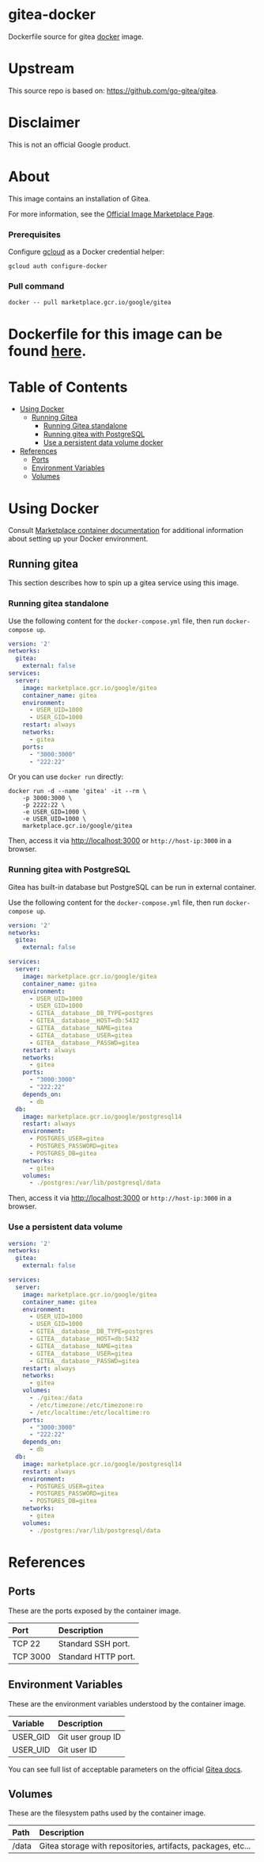 gitea-docker
============

Dockerfile source for gitea [docker](https://docker.io) image.

# Upstream
This source repo is based on: https://github.com/go-gitea/gitea.

# Disclaimer

This is not an official Google product.

# <a name="about"></a>About

This image contains an installation of Gitea.

For more information, see the
[Official Image Marketplace Page](https://console.cloud.google.com/marketplace/product/google/gitea).

### Prerequisites

Configure [gcloud](https://cloud.google.com/sdk/gcloud/) as a Docker credential helper:

```shell
gcloud auth configure-docker
```
### Pull command

```shell
docker -- pull marketplace.gcr.io/google/gitea
```
Dockerfile for this image can be found [here](https://github.com/GoogleCloudPlatform/click-to-deploy/tree/master/docker/gitea/1/debian11/1.16).
=======

# <a name="table-of-contents"></a>Table of Contents
* [Using Docker](#using-docker)
  * [Running Gitea](#running-gitea-docker)
    * [Running Gitea standalone](#running-gitea-standalone)
    * [Running gitea with PostgreSQL](#running-gitea-with-PostgreSQL)
    * [Use a persistent data volume docker](#Use-a-persistent-data-volume)
* [References](#references)
  * [Ports](#references-ports)
  * [Environment Variables](#references-environment-variables)
  * [Volumes](#references-volumes)

# <a name="using-docker"></a>Using Docker

Consult [Marketplace container documentation](https://cloud.google.com/marketplace/docs/container-images)
for additional information about setting up your Docker environment.

## <a name="running-gitea-docker"></a>Running gitea

This section describes how to spin up a gitea service using this image.

### <a name="Runnung-gitea-standalone"></a>Running gitea standalone 

Use the following content for the `docker-compose.yml` file, then run `docker-compose up`.

```yaml
version: '2'
networks:
  gitea:
    external: false
services:
  server:
    image: marketplace.gcr.io/google/gitea
    container_name: gitea
    environment:
      - USER_UID=1000
      - USER_GID=1000
    restart: always
    networks:
      - gitea
    ports:
      - "3000:3000"
      - "222:22"
```

Or you can use `docker run` directly:

```shell
docker run -d --name 'gitea' -it --rm \
    -p 3000:3000 \
    -p 2222:22 \
    -e USER_GID=1000 \
    -e USER_UID=1000 \
    marketplace.gcr.io/google/gitea
```

Then, access it via [http://localhost:3000](http://localhost:3000) or `http://host-ip:3000` in a browser.

### <a name="Runnung-gitea-with-PostgreSQL"></a>Running gitea with PostgreSQL

Gitea has built-in database but PostgreSQL can be run in external container.

Use the following content for the `docker-compose.yml` file, then run `docker-compose up`.

```yaml
version: '2'
networks:
  gitea:
    external: false

services:
  server:
    image: marketplace.gcr.io/google/gitea
    container_name: gitea
    environment:
      - USER_UID=1000
      - USER_GID=1000
      - GITEA__database__DB_TYPE=postgres
      - GITEA__database__HOST=db:5432
      - GITEA__database__NAME=gitea
      - GITEA__database__USER=gitea
      - GITEA__database__PASSWD=gitea
    restart: always
    networks:
      - gitea
    ports:
      - "3000:3000"
      - "222:22"
    depends_on:
      - db
  db:
    image: marketplace.gcr.io/google/postgresql14
    restart: always
    environment:
      - POSTGRES_USER=gitea
      - POSTGRES_PASSWORD=gitea
      - POSTGRES_DB=gitea
    networks:
      - gitea
    volumes:
      - ./postgres:/var/lib/postgresql/data
```

Then, access it via [http://localhost:3000](http://localhost:3000) or `http://host-ip:3000` in a browser.

### <a name="use-a-persistent-data-volume-docker"></a>Use a persistent data volume

```yaml
version: '2'
networks:
  gitea:
    external: false

services:
  server:
    image: marketplace.gcr.io/google/gitea
    container_name: gitea
    environment:
      - USER_UID=1000
      - USER_GID=1000
      - GITEA__database__DB_TYPE=postgres
      - GITEA__database__HOST=db:5432
      - GITEA__database__NAME=gitea
      - GITEA__database__USER=gitea
      - GITEA__database__PASSWD=gitea
    restart: always
    networks:
      - gitea
    volumes:
      - ./gitea:/data
      - /etc/timezone:/etc/timezone:ro
      - /etc/localtime:/etc/localtime:ro
    ports:
      - "3000:3000"
      - "222:22"
    depends_on:
      - db
  db:
    image: marketplace.gcr.io/google/postgresql14
    restart: always
    environment:
      - POSTGRES_USER=gitea
      - POSTGRES_PASSWORD=gitea
      - POSTGRES_DB=gitea
    networks:
      - gitea
    volumes:
      - ./postgres:/var/lib/postgresql/data
```

# <a name="references"></a>References

## <a name="references-ports"></a>Ports

These are the ports exposed by the container image.

| **Port**   | **Description**      |
| :--------- | :------------------- |
| TCP 22     | Standard SSH port.   |
| TCP 3000     | Standard HTTP port.  |

## <a name="references-environment-variables"></a>Environment Variables

These are the environment variables understood by the container image.

| **Variable**          | **Description**                     |
| :-------------------- | :---------------------------------- |
| USER_GID | Git user group ID |
| USER_UID | Git user ID |

You can see full list of acceptable parameters on the official [Gitea docs](https://docs.gitea.io/en-us/). 


## <a name="references-volumes"></a>Volumes

These are the filesystem paths used by the container image.

| **Path**        | **Description**                                               |
| :-------------- | :------------------------------------------------------------ |
| /data | Gitea storage with repositories, artifacts, packages, etc... |


